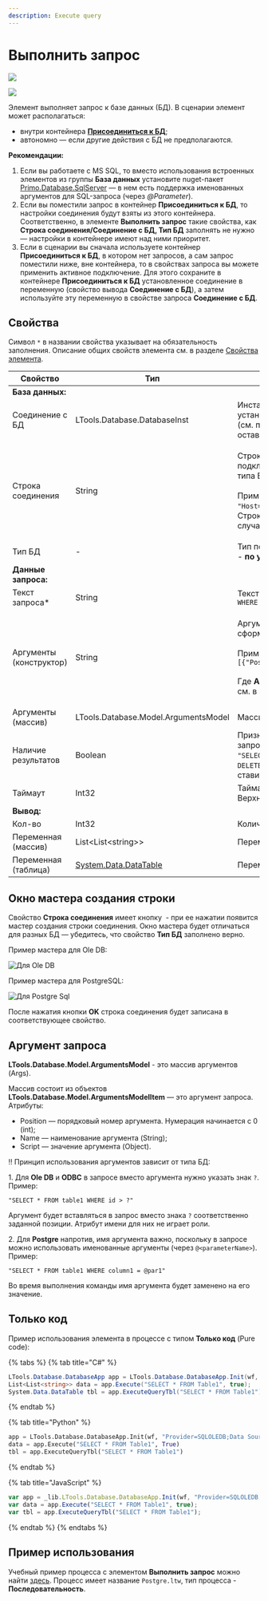 ```yaml
---
description: Execute query
---
```


# Выполнить запрос

![](<../../../.gitbook/assets/image (100) (1) (1) (1) (1) (1) (1) (10) (246).png>)

![](<../../../.gitbook/assets/image (421).png>)

Элемент выполняет запрос к базе данных (БД). В сценарии элемент может располагаться:
* внутри контейнера [**Присоединиться к БД**](https://docs.primo-rpa.ru/primo-rpa/g\_elements/el\_basic/els\_db/el\_db\_connect);
* автономно — если другие действия с БД не предполагаются.

**Рекомендации:**

1. Если вы работаете с MS SQL, то вместо использования встроенных элементов из группы **База данных** установите nuget-пакет [Primo.Database.SqlServer](https://www.nuget.org/packages/Primo.Database.SqlServer) — в нем есть поддержка именованных аргументов для SQL-запроса (через _@Parameter_).
2. Если вы поместили запрос в контейнер **Присоединиться к БД**, то настройки соединения будут взяты из этого контейнера. Соответственно, в элементе **Выполнить запрос** такие свойства, как **Строка соединения/Соединение с БД, Тип БД** заполнять не нужно — настройки в контейнере имеют над ними приоритет.
3. Если в сценарии вы сначала используете контейнер **Присоединиться к БД**, в котором нет запросов, а сам запрос поместили ниже, вне контейнера, то в свойствах запроса вы можете применить активное подключение. Для этого сохраните в контейнере **Присоединиться к БД** установленное соединение в переменную (свойство вывода **Соединение с БД**), а затем используйте эту переменную в свойстве запроса **Соединение с БД**.

## Свойства

Символ `*` в названии свойства указывает на обязательность заполнения. Описание общих свойств элемента см. в разделе [Свойства элемента](https://docs.primo-rpa.ru/primo-rpa/primo-studio/process/elements#svoistva-elementa).

| Свойство                | Тип                                                                                                          | Описание                                                                                         |
| ----------------------- | ------------------------------------------------------------------------------------------------------------ | ------------------------------------------------------------------------------------------------ |
| **База данных:**        |                                                                                                              |                                                                                                                                                                                                                                                                                                                                                                                                                                                                                                                                                                                                                                                                                                                                   |
| Соединение с БД         | LTools.Database.DatabaseInst                                                                                 | Инстанс соединения с БД. Заполняется, если уже имеется установленное подключение к БД, сохраненное в переменную (см. п.3 рекомендаций). При заполнении этого поля следует оставить пустыми свойства **Строка соединения** и **Тип БД**                                                                                                                                                                                                                                                                                                                                                                                                                                                                                            |
| Строка соединения       | String                                                                                                       | <p>Строка соединения, которая используется для установки подключения к базе данных. Вид строки зависит от выбранного типа БД и его драйвера. См. подробности для <a href="https://www.connectionstrings.com/net-framework-data-provider-for-ole-db/use-an-ole-db-provider-from-net">OLE DB</a> и <a href="https://www.connectionstrings.com/net-framework-data-provider-for-odbc/use-an-odbc-driver-from-net">ODBC</a>.<br><br>Пример для Postgre: <code>"Host=localhost;Password=1111;Username=postgres;Database=testdb"</code>. Строку можно сформировать автоматически по кнопке <img src="../../../.gitbook/assets/connection_editor_button.png" alt="" data-size="line"> - в этом случае откроется окно мастера (Wizard)</p> |
| Тип БД                  | -                                                                                                            | Тип подсоединяемой базы данных. Доступные значения: 1) Ole DB - **по умолчанию**; 2) Postgre Sql; 3) ODBC                                                                                                                                                                                                                                                                                                                                                                                                                                                                                                                                                                                                                         |
| **Данные запроса:**   |                                                                                                              |                                                                                                                                                                                                                                                                                                                                                                                                                                                                                                                                                                                                                                                                                                                                   |
| Текст запроса\*         | String                                                                                                       | Текст запроса SQL. Пример для Postgre: `"SELECT * FROM table1 WHERE column1 = @par1"`                                                                                                                                                                                                                                                                                                                                                                                                                                                                                                                                                                                                                                             |
| Аргументы (конструктор) | String                                                                                                       | <p>Аргументы запроса в строковом формате. Строку можно сформировать в окне мастера по кнопке <img src="../../../.gitbook/assets/args-constructor.png" alt="">.<br><br>Пример результата: <code>"{"Args":[{"Position":0,"Name":"@par1","Script":"\"test\""}]}"</code><br><br>Где <strong>Args</strong> - это массив аргументов. Описание аргумента массива см. в подразделе ниже</p>                                                                                                                                                                                                                                                                                                                                               |
| Аргументы (массив)      | LTools.Database.Model.ArgumentsModel                                                                         | Массив аргументов. Описание аргумента см. в подразделе ниже                                                                                                                                                                                                                                                                                                                                                                                                                                                                                                                                                                                                                                                                       |
| Наличие результатов     | Boolean                                                                                                      | Признак ожидания результатов запроса - поставьте галочку, если запрос должен вернуть в ответ какие-то данные. Например, при `"SELECT * FROM table`. Если же это запрос типа `INSERT TO...` или `DELETE FROM...`, т.е. который не возвращает данные, то галочку ставить не нужно                                                                                                                                                                                                                                                                                                                                                                                                                                                   |
| Таймаут                 | Int32                                                                                                        | Таймаут запроса в миллисекундах. По умолчанию 10000 мс. Верхнее значение ограничено типом данных                                                                                                                                                                                                                                                                                                                                                                                                                                                                                                                                                                                                                                  |
| **Вывод:**         |                                                                                                              |                                                                                                                                                                                                                                                                                                                                                                                                                                                                                                                                                                                                                                                                                                                                   |
| Кол-во                  | Int32                                                                                                        | Количество обработанных строк                                                                                                                                                                                                                                                                                                                                                                                                                                                                                                                                                                                                                                                                                                     |
| Переменная (массив)     | List\<List\<string>>                                                                                         | Переменная для сохранения результатов запроса в массиве                                                                                                                                                                                                                                                                                                                                                                                                                                                                                                                                                                                                                                                                           |
| Переменная (таблица)    | [System.Data.DataTable](https://learn.microsoft.com/ru-ru/dotnet/api/system.data.datatable?view=netcore-2.1) | Переменная для сохранения результатов запроса в Datatable                                                                                                                                                                                                                                                                                                                                                                                                                                                                                                                                                                                                                                                                         |

## Окно мастера создания строки

Свойство **Строка соединения** имеет кнопку <img src="../../../.gitbook/assets/connection_editor_button.png" alt="" data-size="line"> - при ее нажатии появится мастер создания строки соединения. Окно мастера будет отличаться для разных БД — убедитесь, что свойство **Тип БД** заполнено верно.

Пример мастера для Ole DB:

![Для Ole DB](<../../../.gitbook/assets/image (301).png>)

Пример мастера для PostgreSQL:

![Для Postgre Sql](<../../../.gitbook/assets/image (383).png>)

После нажатия кнопки **OK** строка соединения будет записана в соответствующее свойство.

## Аргумент запроса

**LTools.Database.Model.ArgumentsModel** - это массив аргументов (Args).

Массив состоит из объектов **LTools.Database.Model.ArgumentsModelItem** — это аргумент запроса.\
Атрибуты:

* Position — порядковый номер аргумента. Нумерация начинается с 0 (int);
* Name — наименование аргумента (String);
* Script — значение аргумента (Object).

:bangbang: Принцип использования аргументов зависит от типа БД:

1\. Для **Ole DB** и **ODBC** в запросе вместо аргумента нужно указать знак `?`. Пример:

```
"SELECT * FROM table1 WHERE id > ?"
```

Аргумент будет вставляться в запрос вместо знака `?` соответственно заданной позиции. Атрибут имени для них не играет роли.

2\. Для **Postgre** напротив, имя аргумента важно, поскольку в запросе можно использовать именованные аргументы (через `@<parameterName>`). Пример:

```
"SELECT * FROM table1 WHERE column1 = @par1"
```

Во время выполнения команды имя аргумента будет заменено на его значение.

## Только код

Пример использования элемента в процессе с типом **Только код** (Pure code):

{% tabs %}
{% tab title="C#" %}
```csharp
LTools.Database.DatabaseApp app = LTools.Database.DatabaseApp.Init(wf, "Provider=SQLOLEDB;Data Source=<servername>;Initial Catalog=<dbname>;Integrated Security=SSPI");
List<List<string>> data = app.Execute("SELECT * FROM Table1", true);
System.Data.DataTable tbl = app.ExecuteQueryTbl("SELECT * FROM Table1");
```
{% endtab %}

{% tab title="Python" %}
```python
app = LTools.Database.DatabaseApp.Init(wf, "Provider=SQLOLEDB;Data Source=<servername>;Initial Catalog=<dbname>;Integrated Security=SSPI")
data = app.Execute("SELECT * FROM Table1", True)
tbl = app.ExecuteQueryTbl("SELECT * FROM Table1")
```
{% endtab %}

{% tab title="JavaScript" %}
```javascript
var app = _lib.LTools.Database.DatabaseApp.Init(wf, "Provider=SQLOLEDB;Data Source=<servername>;Initial Catalog=<dbname>;Integrated Security=SSPI");
var data = app.Execute("SELECT * FROM Table1", true);
var tbl = app.ExecuteQueryTbl("SELECT * FROM Table1");
```
{% endtab %}
{% endtabs %}

## Пример использования

Учебный пример процесса с элементом **Выполнить запрос** можно найти [здесь](https://github.com/PrimoRPA/Learning/tree/master/StudioActivities/Ru/%D0%91%D0%B0%D0%B7%D0%B0%20%D0%B4%D0%B0%D0%BD%D0%BD%D1%8B%D1%85). Процесс имеет название `Postgre.ltw`, тип процесса - **Последовательность**.
